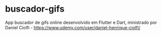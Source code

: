 # buscador-gifs

App buscador de gifs online desenvolvido em Flutter e Dart, ministrado por Daniel Ciolfi - https://www.udemy.com/user/daniel-henrique-ciolfi/
